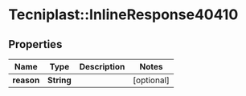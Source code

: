 # Tecniplast::InlineResponse40410

## Properties
Name | Type | Description | Notes
------------ | ------------- | ------------- | -------------
**reason** | **String** |  | [optional] 


